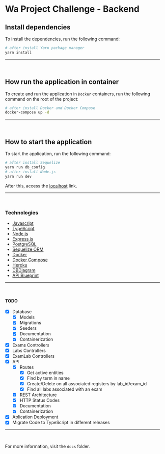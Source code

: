
# Wa Project Challenge - Backend


## Install dependencies
To install the dependencies, run the following command:  
```sh
# after install Yarn package manager
yarn install
```
---
<br>

## How run the application in container
To create and run the application in `Docker` containers, run the following command on the root of the project:  
```sh
# after install Docker and Docker Compose
docker-compose up -d
```
___
<br>

## How to start the application
To start the application, run the following command:  
```sh
# after install Sequelize
yarn run db_config
# after install Node.js
yarn run dev
```
After this, access the [localhost](http://localhost:3000/) link.
___
<br>

### Technologies
 - [Javascript](https://developer.mozilla.org/en-US/docs/Web/JavaScript)
 - [TypeScript](https://www.typescriptlang.org/)
 - [Node.js](https://nodejs.org/)
 - [Express.js](https://expressjs.com/)
 - [PostgreSQL](https://www.postgresql.org/)
 - [Sequelize ORM](https://sequelize.org/)
 - [Docker](https://www.docker.com/)
 - [Docker Compose](https://docs.docker.com/compose/)
 - [Heroku](https://www.heroku.com/)
 - [DBDiagram](https://dbdiagram.io/)
 - [API Blueprint](https://apiblueprint.org/)


---
<br>

#### TODO

- [x] Database
  - [x] Models
  - [x] Migrations
  - [x] Seeders
  - [x] Documentation
  - [x] Containerization
- [x] Exams Controllers
- [x] Labs Controllers
- [x] ExamLab Controllers
- [x] API
  - [x] Routes
    - [x] Get active entities
    - [x] Find by term in name
    - [x] Create/Delete on all associated registers by lab_id/exam_id
    - [x] Find all labs associated with an exam
  - [x] REST Architecture
  - [x] HTTP Status Codes
  - [x] Documentation
  - [x] Containerization
- [x] Aplication Deployment
- [x] Migrate Code to TypeScript in different releases

___
</br>

For more information, visit the `docs` folder.
